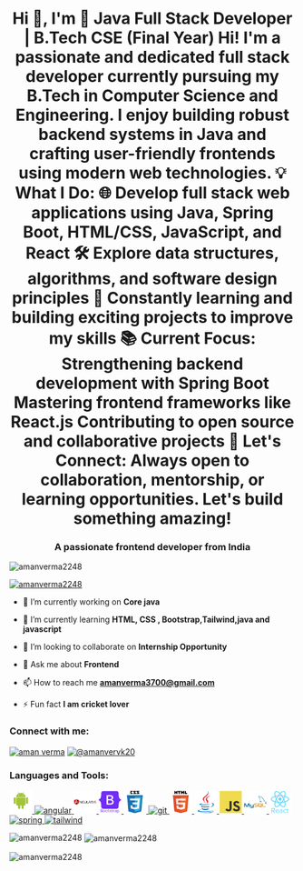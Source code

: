 <h1 align="center">Hi 👋, I'm 🚀 Java Full Stack Developer | B.Tech CSE (Final Year) Hi! I'm a passionate and dedicated full stack developer currently pursuing my B.Tech in Computer Science and Engineering. I enjoy building robust backend systems in Java and crafting user-friendly frontends using modern web technologies. 💡 What I Do: 🌐 Develop full stack web applications using Java, Spring Boot, HTML/CSS, JavaScript, and React 🛠️ Explore data structures, algorithms, and software design principles 🧠 Constantly learning and building exciting projects to improve my skills 📚 Current Focus: Strengthening backend development with Spring Boot Mastering frontend frameworks like React.js Contributing to open source and collaborative projects 🔗 Let's Connect: Always open to collaboration, mentorship, or learning opportunities. Let's build something amazing!</h1>
<h3 align="center">A passionate frontend developer from India</h3>

<p align="left"> <img src="https://komarev.com/ghpvc/?username=amanverma2248&label=Profile%20views&color=0e75b6&style=flat" alt="amanverma2248" /> </p>

<p align="left"> <a href="https://github.com/ryo-ma/github-profile-trophy"><img src="https://github-profile-trophy.vercel.app/?username=amanverma2248" alt="amanverma2248" /></a> </p>

- 🔭 I’m currently working on **Core java**

- 🌱 I’m currently learning **HTML, CSS , Bootstrap,Tailwind,java and javascript**

- 👯 I’m looking to collaborate on **Internship Opportunity**

- 💬 Ask me about **Frontend**

- 📫 How to reach me **amanverma3700@gmail.com**

- ⚡ Fun fact **I am cricket lover**

<h3 align="left">Connect with me:</h3>
<p align="left">
<a href="https://linkedin.com/in/aman verma" target="blank"><img align="center" src="https://raw.githubusercontent.com/rahuldkjain/github-profile-readme-generator/master/src/images/icons/Social/linked-in-alt.svg" alt="aman verma" height="30" width="40" /></a>
<a href="https://auth.geeksforgeeks.org/user/@amanvervk20" target="blank"><img align="center" src="https://raw.githubusercontent.com/rahuldkjain/github-profile-readme-generator/master/src/images/icons/Social/geeks-for-geeks.svg" alt="@amanvervk20" height="30" width="40" /></a>
</p>

<h3 align="left">Languages and Tools:</h3>
<p align="left"> <a href="https://developer.android.com" target="_blank" rel="noreferrer"> <img src="https://raw.githubusercontent.com/devicons/devicon/master/icons/android/android-original-wordmark.svg" alt="android" width="40" height="40"/> </a> <a href="https://angular.io" target="_blank" rel="noreferrer"> <img src="https://angular.io/assets/images/logos/angular/angular.svg" alt="angular" width="40" height="40"/> </a> <a href="https://angular.io" target="_blank" rel="noreferrer"> <img src="https://raw.githubusercontent.com/devicons/devicon/master/icons/angularjs/angularjs-original-wordmark.svg" alt="angularjs" width="40" height="40"/> </a> <a href="https://getbootstrap.com" target="_blank" rel="noreferrer"> <img src="https://raw.githubusercontent.com/devicons/devicon/master/icons/bootstrap/bootstrap-plain-wordmark.svg" alt="bootstrap" width="40" height="40"/> </a> <a href="https://www.w3schools.com/css/" target="_blank" rel="noreferrer"> <img src="https://raw.githubusercontent.com/devicons/devicon/master/icons/css3/css3-original-wordmark.svg" alt="css3" width="40" height="40"/> </a> <a href="https://git-scm.com/" target="_blank" rel="noreferrer"> <img src="https://www.vectorlogo.zone/logos/git-scm/git-scm-icon.svg" alt="git" width="40" height="40"/> </a> <a href="https://www.w3.org/html/" target="_blank" rel="noreferrer"> <img src="https://raw.githubusercontent.com/devicons/devicon/master/icons/html5/html5-original-wordmark.svg" alt="html5" width="40" height="40"/> </a> <a href="https://www.java.com" target="_blank" rel="noreferrer"> <img src="https://raw.githubusercontent.com/devicons/devicon/master/icons/java/java-original.svg" alt="java" width="40" height="40"/> </a> <a href="https://developer.mozilla.org/en-US/docs/Web/JavaScript" target="_blank" rel="noreferrer"> <img src="https://raw.githubusercontent.com/devicons/devicon/master/icons/javascript/javascript-original.svg" alt="javascript" width="40" height="40"/> </a> <a href="https://www.mysql.com/" target="_blank" rel="noreferrer"> <img src="https://raw.githubusercontent.com/devicons/devicon/master/icons/mysql/mysql-original-wordmark.svg" alt="mysql" width="40" height="40"/> </a> <a href="https://reactjs.org/" target="_blank" rel="noreferrer"> <img src="https://raw.githubusercontent.com/devicons/devicon/master/icons/react/react-original-wordmark.svg" alt="react" width="40" height="40"/> </a> <a href="https://spring.io/" target="_blank" rel="noreferrer"> <img src="https://www.vectorlogo.zone/logos/springio/springio-icon.svg" alt="spring" width="40" height="40"/> </a> <a href="https://tailwindcss.com/" target="_blank" rel="noreferrer"> <img src="https://www.vectorlogo.zone/logos/tailwindcss/tailwindcss-icon.svg" alt="tailwind" width="40" height="40"/> </a> </p>

<p><img align="left" src="https://github-readme-stats.vercel.app/api/top-langs?username=amanverma2248&show_icons=true&locale=en&layout=compact" alt="amanverma2248" /></p>

<p>&nbsp;<img align="center" src="https://github-readme-stats.vercel.app/api?username=amanverma2248&show_icons=true&locale=en" alt="amanverma2248" /></p>

<p><img align="center" src="https://github-readme-streak-stats.herokuapp.com/?user=amanverma2248&" alt="amanverma2248" /></p>

